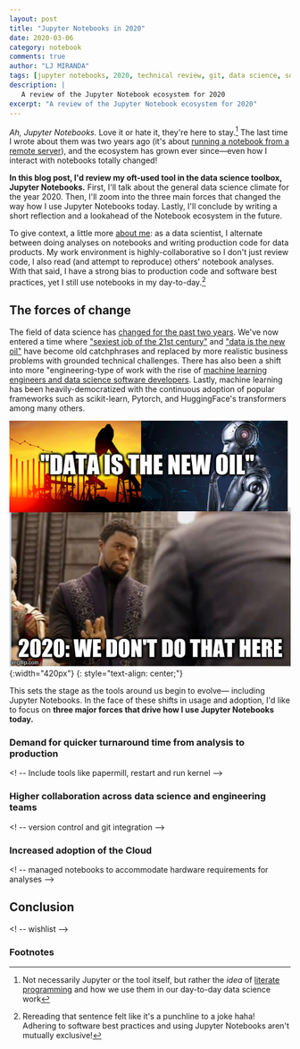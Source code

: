 ```yaml
---
layout: post
title: "Jupyter Notebooks in 2020"
date: 2020-03-06
category: notebook
comments: true
author: "LJ MIRANDA"
tags: [jupyter notebooks, 2020, technical review, git, data science, software engineering, machine learning]
description: |
   A review of the Jupyter Notebook ecosystem for 2020 
excerpt: "A review of the Jupyter Notebook ecosystem for 2020"
---
```


*Ah, Jupyter Notebooks.* Love it or hate it, they're here to stay.[^1] The last
time I wrote about them was two years ago (it's about [running a notebook
from a remote
server](https://ljvmiranda921.github.io/notebook/2018/01/31/running-a-jupyter-notebook/)),
and the ecosystem has grown ever since&mdash;even how I interact with notebooks
totally changed! 

**In this blog post, I'd review my oft-used tool in the data science toolbox,
Jupyter Notebooks.** First, I'll talk about the general data science climate for
the year 2020. Then, I'll zoom into the three main forces that changed the way
how I use Jupyter Notebooks today. Lastly, I'll conclude by writing a short
reflection and a lookahead of the Notebook ecosystem in the future.

To give context, a little more [about
me](https://ljvmiranda921.github.io/about/): as a data scientist, I alternate
between doing analyses on notebooks and writing production code for data
products. My work environment is highly-collaborative so I don't just review
code, I also read (and attempt to reproduce) others' notebook analyses. With
that said, I have a strong bias to production code and software
best practices, yet I still use notebooks in my day-to-day.[^2]

## The forces of change

The field of data science has [changed for the past two
years](https://veekaybee.github.io/2019/02/13/data-science-is-different/).
We've now entered a time where ["sexiest job of the 21st
century"](https://hbr.org/2012/10/data-scientist-the-sexiest-job-of-the-21st-century)
and ["data is the new
oil"](https://www.economist.com/leaders/2017/05/06/the-worlds-most-valuable-resource-is-no-longer-oil-but-data)
have become old catchphrases and replaced by more realistic business problems
with grounded technical challenges. There has also been a shift into more
"engineering-type of work with the rise of [machine learning engineers and data
science software
developers](https://d2wahc834rj2un.cloudfront.net/Workera%20Report.pdf).
Lastly, machine learning has been heavily-democratized with the continuous
adoption of popular frameworks such as scikit-learn, Pytorch, and HuggingFace's
transformers among many others.

![](/assets/png/jupyter2020/data-is-new-oil.jpg){:width="420px"}
{: style="text-align: center;"}

This sets the stage as the tools around us begin to evolve&mdash; including
Jupyter Notebooks. In the face of these shifts in usage and adoption,
I'd like to focus on **three major forces that drive how I use Jupyter
Notebooks today.**

### Demand for quicker turnaround time from analysis to production


<! -- Include tools like papermill, restart and run kernel -->

### Higher collaboration across data science and engineering teams

<! -- version control and git integration -->

### Increased adoption of the Cloud

<! -- managed notebooks to accommodate hardware requirements for analyses -->


## Conclusion


<! -- wishlist -->



### Footnotes


[^1]: Not necessarily Jupyter or the tool itself, but rather the *idea* of [literate programming](https://en.wikipedia.org/wiki/Literate_programming) and how we use them in our day-to-day data science work
[^2]: Rereading that sentence felt like it's a punchline to a joke haha! Adhering to software best practices and using Jupyter Notebooks aren't mutually exclusive!
